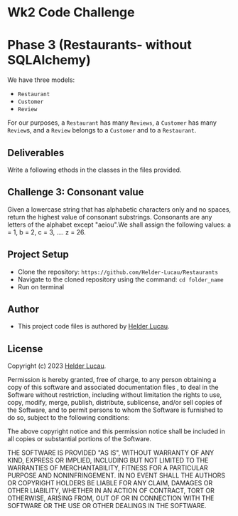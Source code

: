 # Wk2 Code Challenge

# Phase 3 (Restaurants- without SQLAlchemy)

We have three models:

* ```Restaurant```
* ```Customer```
* ```Review```

For our purposes, a `Restaurant` has many `Reviews`, a `Customer` has many `Review`s, and a `Review` belongs to a `Customer` and to a `Restaurant`.

## Deliverables

Write a following ethods in the classes in the files provided. 

## Challenge 3: Consonant value

Given a lowercase string that has alphabetic characters only and no spaces, return the highest value of consonant substrings. Consonants are any letters of the alphabet except "aeiou".We shall assign the following values: a = 1, b = 2, c = 3, .... z = 26.

## Project Setup 

* Clone the repository: `https://github.com/Helder-Lucau/Restaurants`
* Navigate to the cloned repository using the command: `cd folder_name`
* Run on terminal

## Author
* This project code files is authored by [Helder Lucau](https://github.com/Helder-Lucau).

## License

Copyright (c) 2023 [Helder Lucau](https://github.com/Helder-Lucau).

Permission is hereby granted, free of charge, to any person obtaining a copy of this software and associated documentation files , to deal in the Software without restriction, including without limitation the rights to use, copy, modify, merge, publish, distribute, sublicense, and/or sell copies of the Software, and to permit persons to whom the Software is furnished to do so, subject to the following conditions:

The above copyright notice and this permission notice shall be included in all copies or substantial portions of the Software.

THE SOFTWARE IS PROVIDED "AS IS", WITHOUT WARRANTY OF ANY KIND, EXPRESS OR
IMPLIED, INCLUDING BUT NOT LIMITED TO THE WARRANTIES OF MERCHANTABILITY,
FITNESS FOR A PARTICULAR PURPOSE AND NONINFRINGEMENT. IN NO EVENT SHALL THE
AUTHORS OR COPYRIGHT HOLDERS BE LIABLE FOR ANY CLAIM, DAMAGES OR OTHER
LIABILITY, WHETHER IN AN ACTION OF CONTRACT, TORT OR OTHERWISE, ARISING FROM, OUT OF OR IN CONNECTION WITH THE SOFTWARE OR THE USE OR OTHER DEALINGS IN THE SOFTWARE.
